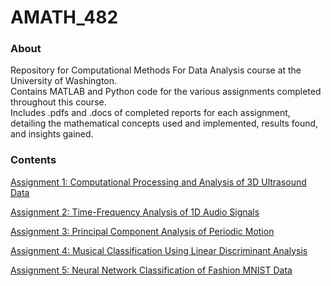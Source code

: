 # AMATH_482

### About
Repository for Computational Methods For Data Analysis course at the University of Washington.<br/>
Contains MATLAB and Python code for the various assignments completed throughout this course.<br/>
Includes .pdfs and .docs of completed reports for each assignment, detailing the mathematical concepts used and implemented, results found, and insights gained.

### Contents
[Assignment 1: Computational Processing and Analysis of 3D Ultrasound Data](HW1/482hw1.pdf)

[Assignment 2: Time-Frequency Analysis of 1D Audio Signals](HW2/482hw2.pdf)

[Assignment 3: Principal Component Analysis of Periodic Motion](HW3/482hw3.pdf)

[Assignment 4: Musical Classification Using Linear Discriminant Analysis](HW4/482hw4.pdf)

[Assignment 5: Neural Network Classification of Fashion MNIST Data](HW5/482hw5_Python.pdf)
